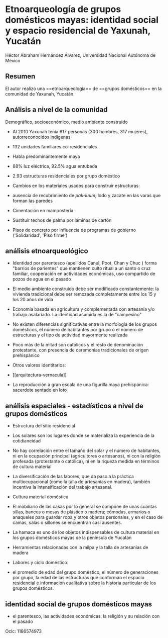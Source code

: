 # Etnoarqueología de grupos domésticos mayas: identidad social y espacio residencial de Yaxunah, Yucatán
Héctor Abraham Hernández Álvarez, Universidad Nacional Autónoma de México

## Resumen

El autor realizó una ==etnoarqueología== de ==grupos domésticos== en la comunidad de Yaxunah, Yucatán.

## Análisis a nivel de la comunidad

Demográfico, socioeconómico, medio ambiente construido

- Al 2010 Yaxunah tenía 617 personas (300 hombres, 317 mujeres), autorreconocidos indígenas

- 132 unidades familiares co-residenciales

- Habla predominantemente maya

- 88% luz eléctrica, 92.5% agua entubada

- 2.93 estructuras residenciales por grupo doméstico

- Cambios en los materiales usados para construir estructuras:

- ausencia de recubrimiento de *pak-luum*, lodo y zacate en las varas que forman las paredes

- Cimentación en mampostería

- Sustituir techos de palma por láminas de cartón

- Pisos de concreto por influencia de programas de gobierno ('Solidaridad', 'Piso firme')

## análisis etnoarqueológico

- Identidad por parentesco (apellidos Canul, Poot, Chan y Chuc ) forma "barrios de parientes" que mantienen culto ritual a un santo o cruz familiar, cooperación en actividades económicas, uso compartido de pozos de agua en el pasado

- El medio ambiente construido debe ser modificado constantemente: la vivienda tradicional debe ser remozada completamente entre los 15 y los 20 años de vida

- Economía basada en agricultura y complementada con artesanía y/o trabajo asalariado. La identidad asumida es la de "campesino"

- No existen diferencias significativas entre la morfología de los grupos domésticos, el número de habitantes por grupo o el número de estructuras y el tipo de actividad mayormente realizada

- Poco más de la mitad son católicos y el resto de denominación protestante, con presencia de ceremonias tradicionales de origen prehispánico

- Otros valores identitarios:

- [[arquitectura-vernacula]]

- La reproducción a gran escala de una figurilla maya prehispánica: sacerdote sentado en loto

## análisis espaciales - estadísticos a nivel de grupos domésticos

- Estructura del sitio residencial

- Los solares son los lugares donde se materializa la experiencia de la cotidianeidad

- No hay correlación entre el tamaño del solar y el número de habitantes, ni en la ocupación principal (agricultores o artesanos), ni con la religión profesada (protestante o católica), ni en la riqueza medida en términos de cultura material

- La diversificación de las labores, que da paso a la práctica multiocupacional (como la talla de artesanías en madera), también incentiva la intensificación del trabajo artesanal.

- Cultura material doméstica

- El mobiliario de las casas por lo general se compone de unas cuantas sillas, bancos o mesas de plástico o madera; cómodas, armarios o anaqueles para guardar ropa y otros objetos personales, y en el caso de camas, salas o sillones se encuentran casi ausentes.

- La hamaca es uno de los objetos indispensables de cultura material en los grupos domésticos mayas de la península de Yucatán

- Herramientas relacionadas con la milpa y la talla de artesanías de madera

- Labores y ciclo doméstico:

- el promedio de edad del grupo doméstico, el número de generaciones por grupo, la edad de las estructuras que conforman el espacio residencial e información cualitativa sobre la historia particular de los grupos domésticos.

## identidad social de grupos domésticos mayas

- el parentesco, las actividades económicas, la religión y su relación con el pasado

Oclc: 1186574973

